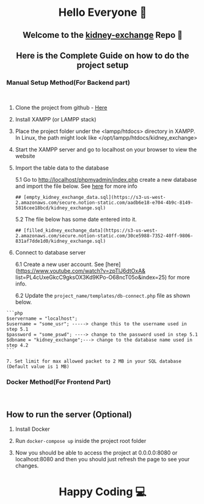 <h1 align="center">Hello Everyone 👋</h1>
<h2 align="center">Welcome to the <a href="https://github.com/siv2r/kidney-exchange">kidney-exchange</a> Repo 🎉</h2>

<h2 align="center">Here is the Complete Guide on how to do the project setup</h2>

<h3>Manual Setup Method(For Backend part)</h3>
<br>

 1. Clone the project from github - [Here](https://github.com/siv2r/kidney-exchange)

 2. Install XAMPP (or LAMPP stack)

 3. Place the project folder under the <lampp/htdocs> directory in XAMPP. In Linux, the path might 
    look like </opt/lampp/htdocs/kidney_exchange>

 4. Start the XAMPP server and go to localhost on your browser to view the website

 5. Import the table data to the database

    5.1  Go to [http://localhost/phpmyadmin/index.php](http://localhost/phpmyadmin/index.php)
       create a new database and import the file below. See [here](https://www.youtube.com/watch?v=jW5lrS6EUPM) for more info

        ## [empty_kidney_exchange_data.sql](https://s3-us-west-2.amazonaws.com/secure.notion-static.com/aadb6e18-e704-4b9c-8149-5816cee18bcd/kidney_exchange.sql)

    5.2 The file below has some date entered into it.

        ## [filled_kidney_exchange_data](https://s3-us-west-2.amazonaws.com/secure.notion-static.com/30ce5988-7352-40ff-9806-831af7dde1d0/kidney_exchange.sql)   

  6. Connect to database server 

      6.1  Create a new user account. See [here](https://www.youtube.com/watch?v=zpTlJ6dtOxA& 
        list=PL4cUxeGkcC9gksOX3Kd9KPo-O68ncT05o&index=25) for more info.

      6.2 Update the `project_name/templates/db-connect.php` file as shown below.

    ```php
    $servername = "localhost";
    $username = "some_usr"; -----> change this to the username used in step 5.1
    $password = "some_pswd"; ----> change to the password used in step 5.1
    $dbname = "kidney_exchange";---> change to the database name used in step 4.2
    ```

    7. Set limit for max allowed packet to 2 MB in your SQL database (Default value is 1 MB)

<h3>Docker Method(For Frontend Part)</h3>
<br>

  ## How to run the server (Optional)

1. Install Docker

2. Run ```docker-compose up``` inside the project root folder

3. Now you should be able to access the project at 0.0.0.0:8080 or localhost:8080 and then you should 
   just refresh the page to see your changes.

<h1 align="center"> Happy Coding 💻</h1>
     


          
   

   